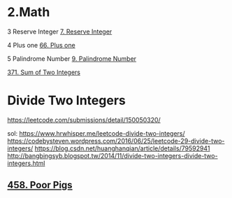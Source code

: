 # 2.Math

3 Reserve Integer
[7. Reserve Integer](/questions/ReserveInteger.md)


4 Plus one
[66. Plus one](/questions/PlusOne.md)

5 Palindrome Number
[9. Palindrome Number](/questions/PalindromeNumber.md)

[371. Sum of Two Integers](/questions/questions/SumofTwoIntegers.md)



# Divide Two Integers
https://leetcode.com/submissions/detail/150050320/

sol:
https://www.hrwhisper.me/leetcode-divide-two-integers/
https://codebysteven.wordpress.com/2016/06/25/leetcode-29-divide-two-integers/
https://blog.csdn.net/huanghanqian/article/details/79592941
http://bangbingsyb.blogspot.tw/2014/11/divide-two-integers-divide-two-integers.html


## [458. Poor Pigs](/questions/PoorPigs.md)


   

